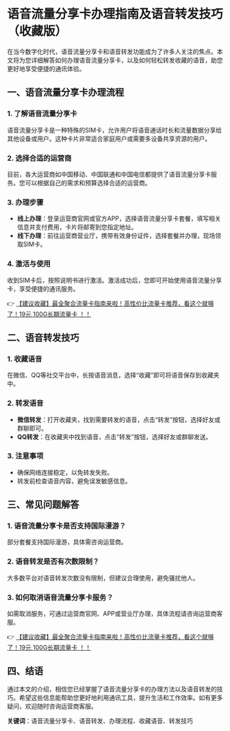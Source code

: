 # 语音流量分享卡办理指南及语音转发技巧（收藏版）

在当今数字化时代，语音流量分享卡和语音转发功能成为了许多人关注的焦点。本文将为您详细解答如何办理语音流量分享卡，以及如何轻松转发收藏的语音，助您更好地享受便捷的通讯体验。

## 一、语音流量分享卡办理流程

### 1. 了解语音流量分享卡
语音流量分享卡是一种特殊的SIM卡，允许用户将语音通话时长和流量数据分享给其他设备或用户。这种卡片非常适合家庭用户或需要多设备共享资源的用户。

### 2. 选择合适的运营商
目前，各大运营商如中国移动、中国联通和中国电信都提供了语音流量分享卡服务。您可以根据自己的需求和预算选择合适的运营商。

### 3. 办理步骤
- **线上办理**：登录运营商官网或官方APP，选择语音流量分享卡套餐，填写相关信息并支付费用，卡片将邮寄到您指定地址。
- **线下办理**：前往运营商营业厅，携带有效身份证件，选择套餐并办理，现场领取SIM卡。

### 4. 激活与使用
收到SIM卡后，按照说明书进行激活。激活成功后，您即可开始使用语音流量分享卡，享受便捷的通讯服务。

👉 [【建议收藏】最全聚合流量卡指南来啦！高性价比流量卡推荐，看这个就够了！19元 100G长期流量卡 ！！](https://bit.ly/Liuliangka)

## 二、语音转发技巧

### 1. 收藏语音
在微信、QQ等社交平台中，长按语音消息，选择“收藏”即可将语音保存到收藏夹中。

### 2. 转发语音
- **微信转发**：打开收藏夹，找到需要转发的语音，点击“转发”按钮，选择好友或群聊即可。
- **QQ转发**：在收藏夹中找到语音，点击“转发”按钮，选择好友或群聊发送。

### 3. 注意事项
- 确保网络连接稳定，以免转发失败。
- 转发前检查语音内容，避免误发敏感信息。

## 三、常见问题解答

### 1. 语音流量分享卡是否支持国际漫游？
部分套餐支持国际漫游，具体需咨询运营商。

### 2. 语音转发是否有次数限制？
大多数平台对语音转发次数没有限制，但建议合理使用，避免骚扰他人。

### 3. 如何取消语音流量分享卡服务？
如需取消服务，可通过运营商官网、APP或营业厅办理，具体流程请咨询运营商客服。

👉 [【建议收藏】最全聚合流量卡指南来啦！高性价比流量卡推荐，看这个就够了！19元 100G长期流量卡 ！！](https://bit.ly/Liuliangka)

## 四、结语

通过本文的介绍，相信您已经掌握了语音流量分享卡的办理方法以及语音转发的技巧。希望这些信息能帮助您更好地利用通讯工具，提升生活和工作效率。如有更多疑问，欢迎随时咨询运营商客服。

**关键词**：语音流量分享卡、语音转发、办理流程、收藏语音、转发技巧